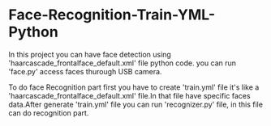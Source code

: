 # Face-Recognition-Train-YML-Python
In this project you can have face detection using 'haarcascade_frontalface_default.xml' file python code. you can run 'face.py' access faces thurough USB camera.

To do face Recognition part first you have to create 'train.yml' file it's like a 'haarcascade_frontalface_default.xml' file.In that file have specific faces data.After generate 'train.yml' file you can run 'recognizer.py' file, in this file can do recognition part.
